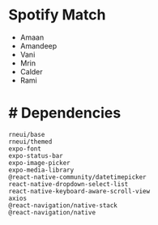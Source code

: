 # Spotify Match

- Amaan
- Amandeep
- Vani
- Mrin
- Calder
- Rami


# # Dependencies 

    rneui/base
    rneui/themed
    expo-font
    expo-status-bar
    expo-image-picker
    expo-media-library
    @react-native-community/datetimepicker
    react-native-dropdown-select-list
    react-native-keyboard-aware-scroll-view
    axios
    @react-navigation/native-stack
    @react-navigation/native